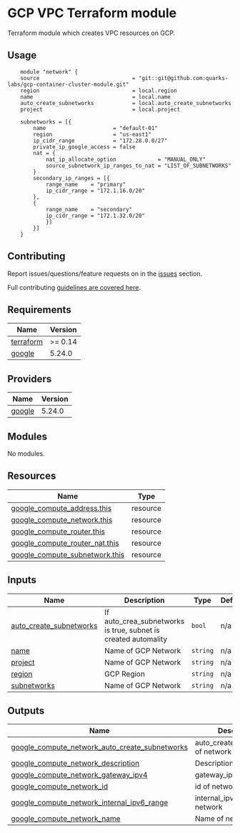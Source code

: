 # GCP VPC Terraform module

Terraform module which creates VPC resources on GCP.


## Usage

```hcl
    module "network" {
    source                             = "git::git@github.com:quarks-labs/gcp-container-cluster-module.git"
    region                             = local.region
    name                               = local.name
    auto_create_subnetworks            = local.auto_create_subnetworks
    project                            = local.project

    subnetworks = [{
        name                     = "default-01"
        region                   = "us-east1"
        ip_cidr_range            = "172.28.0.0/27"
        private_ip_google_access = false
        nat = {
            nat_ip_allocate_option             = "MANUAL_ONLY"
            source_subnetwork_ip_ranges_to_nat = "LIST_OF_SUBNETWORKS"
        }
        secondary_ip_ranges = [{
            range_name    = "primary"
            ip_cidr_range = "172.1.16.0/20"
        },
        {
            range_name    = "secondary"
            ip_cidr_range = "172.1.32.0/20"
            }]
        }]
    }

```


## Contributing

Report issues/questions/feature requests on in the [issues](https://github.com/terraform-gcp-modules/.../issues/new) section.

Full contributing [guidelines are covered here](.github/contributing.md).





<!-- BEGIN_TF_DOCS -->
## Requirements

| Name | Version |
|------|---------|
| <a name="requirement_terraform"></a> [terraform](#requirement\_terraform) | >= 0.14 |
| <a name="requirement_google"></a> [google](#requirement\_google) | 5.24.0 |

## Providers

| Name | Version |
|------|---------|
| <a name="provider_google"></a> [google](#provider\_google) | 5.24.0 |

## Modules

No modules.

## Resources

| Name | Type |
|------|------|
| [google_compute_address.this](https://registry.terraform.io/providers/hashicorp/google/5.24.0/docs/resources/compute_address) | resource |
| [google_compute_network.this](https://registry.terraform.io/providers/hashicorp/google/5.24.0/docs/resources/compute_network) | resource |
| [google_compute_router.this](https://registry.terraform.io/providers/hashicorp/google/5.24.0/docs/resources/compute_router) | resource |
| [google_compute_router_nat.this](https://registry.terraform.io/providers/hashicorp/google/5.24.0/docs/resources/compute_router_nat) | resource |
| [google_compute_subnetwork.this](https://registry.terraform.io/providers/hashicorp/google/5.24.0/docs/resources/compute_subnetwork) | resource |

## Inputs

| Name | Description | Type | Default | Required |
|------|-------------|------|---------|:--------:|
| <a name="input_auto_create_subnetworks"></a> [auto\_create\_subnetworks](#input\_auto\_create\_subnetworks) | If auto\_crea\_subnetworks is true, subnet is created automality | `bool` | n/a | yes |
| <a name="input_name"></a> [name](#input\_name) | Name of GCP Network | `string` | n/a | yes |
| <a name="input_project"></a> [project](#input\_project) | Name of GCP Network | `string` | n/a | yes |
| <a name="input_region"></a> [region](#input\_region) | GCP Region | `string` | n/a | yes |
| <a name="input_subnetworks"></a> [subnetworks](#input\_subnetworks) | Name of GCP Network | `string` | n/a | yes |

## Outputs

| Name | Description |
|------|-------------|
| <a name="output_google_compute_network_auto_create_subnetworks"></a> [google\_compute\_network\_auto\_create\_subnetworks](#output\_google\_compute\_network\_auto\_create\_subnetworks) | auto\_create\_subnetworks of network |
| <a name="output_google_compute_network_description"></a> [google\_compute\_network\_description](#output\_google\_compute\_network\_description) | Description of network |
| <a name="output_google_compute_network_gateway_ipv4"></a> [google\_compute\_network\_gateway\_ipv4](#output\_google\_compute\_network\_gateway\_ipv4) | gateway\_ipv4 of network |
| <a name="output_google_compute_network_id"></a> [google\_compute\_network\_id](#output\_google\_compute\_network\_id) | id of network |
| <a name="output_google_compute_network_internal_ipv6_range"></a> [google\_compute\_network\_internal\_ipv6\_range](#output\_google\_compute\_network\_internal\_ipv6\_range) | internal\_ipv6\_range of network |
| <a name="output_google_compute_network_name"></a> [google\_compute\_network\_name](#output\_google\_compute\_network\_name) | Name of network |
<!-- END_TF_DOCS -->